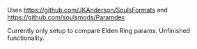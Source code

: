 Uses https://github.com/JKAnderson/SoulsFormats and https://github.com/soulsmods/Paramdex

Currently only setup to compare Elden Ring params.
Unfinished functionality.
